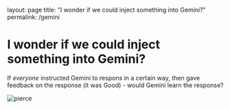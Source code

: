 layout: page
title: "I wonder if we could inject something into Gemini?"
permalink: /gemini

# I wonder if we could inject something into Gemini?

If _everyone_ instructed Gemini to respons in a certain way, then gave feedback on the response (it was Good) - would Gemini learn the response?

![pierce](https://github.com/user-attachments/assets/c1c51968-9e8c-4965-8fe5-ec43e996e5dd)
